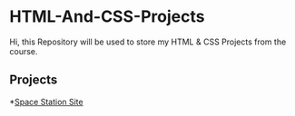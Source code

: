 # HTML-And-CSS-Projects
Hi, this Repository will be used to store my HTML & CSS Projects from the course.

## Projects
*[Space Station Site](https://github.com/MuhammadChoudhry21/HTML-And-CSS-Projects/tree/main/Creating-a-Basic-HTML-Website_Project-Folder)

